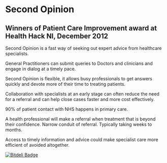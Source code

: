 # Second Opinion

## Winners of Patient Care Improvement award at Health Hack NI, December 2012

Second Opinion is a fast way of seeking out expert advice from healthcare specialists.

General Practitioners can submit queries to Doctors and clinicians and engage in dialog at a timely pace.

Second Opinion is flexible, it allows busy professionals to get answers quickly and devote more of their time to treating patients.

Collaboration with specialists at an early stage can often reduce the need for a referral and can help close cases faster and more cost effectively.


90% of patient contact with NHS happens in primary care.

A health professional will make a referral when treatment that is beyond their confidence.  Narrow conduit of referral. Typically taking weeks to months.

Access to timely information and advice could make specialist care more efficient of avoided altogether.


[![Bitdeli Badge](https://d2weczhvl823v0.cloudfront.net/Johnathan/health-hack/trend.png)](https://bitdeli.com/free "Bitdeli Badge")

